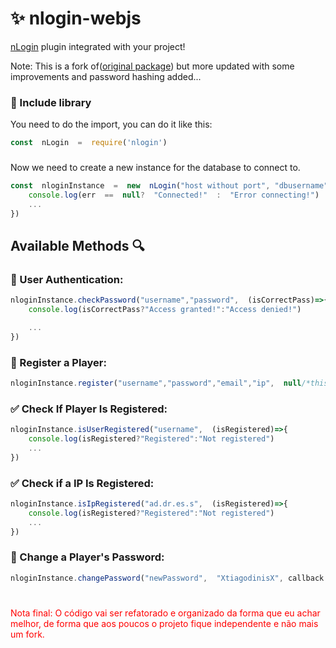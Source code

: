 
  

#  ✨ nlogin-webjs

[nLogin](https://www.nickuc.com/pt/details/nlogin) plugin integrated with your project!

Note: This is a fork of([original package](https://www.npmjs.com/package/nlogin)) but more updated with some improvements and password hashing added...


###  🎇 Include library

You need to do the import, you can do it like this:
```js
const  nLogin  =  require('nlogin')
```
###
Now we need to create a new instance for the database to connect to.

  

```js
const  nloginInstance  =  new  nLogin("host without port", "dbusername", "dbpassword", "dbname",  (err)=>{
	console.log(err  ==  null?  "Connected!"  :  "Error connecting!")
	...
})
```
##  Available Methods 🔍

  

### 👦 User Authentication:
```js
nloginInstance.checkPassword("username","password",  (isCorrectPass)=>{
	console.log(isCorrectPass?"Access granted!":"Access denied!")

	...
})
```
### 🎫 Register a Player:
```js
nloginInstance.register("username","password","email","ip",  null/*this is the callback but is optional, it just tells if it was successful*/)

```

### ✅ Check If Player Is Registered:
```js
nloginInstance.isUserRegistered("username",  (isRegistered)=>{
	console.log(isRegistered?"Registered":"Not registered")
	...
})
```
###  ✅ Check if a IP Is Registered:
```js
nloginInstance.isIpRegistered("ad.dr.es.s",  (isRegistered)=>{
	console.log(isRegistered?"Registered":"Not registered")
	...
})
```
### 🔏 Change a Player's Password:
```js
nloginInstance.changePassword("newPassword",  "XtiagodinisX", callback /*Optional*/)
```
#
<span style="color:red">Nota final: O código vai ser refatorado e organizado da forma que eu achar melhor, de forma que aos poucos o projeto fique independente e não mais um fork.</span>
